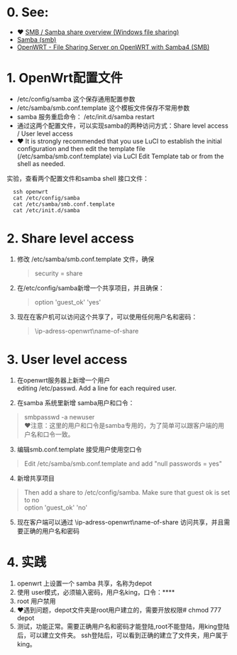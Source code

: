 # 0. See: 
- ❤️ [SMB / Samba share overview (Windows file sharing)](https://openwrt.org/docs/guide-user/services/nas/samba_configuration)
- [Samba (smb)](https://openwrt.org/docs/guide-user/services/nas/samba)
- [OpenWRT - File Sharing Server on OpenWRT with Samba4 (SMB)](https://www.youtube.com/watch?v=asN9aZ6Fg00)

# 1. OpenWrt配置文件
 -  /etc/config/samba 这个保存通用配置参数
 -  /etc/samba/smb.conf.template 这个模板文件保存不常用参数
 - samba 服务重启命令： /etc/init.d/samba restart
 - 通过这两个配置文件，可以实现samba的两种访问方式：Share level access / User level access
 -  ❤️ It is strongly recommended that you use LuCI to establish the initial configuration and then edit the template file (/etc/samba/smb.conf.template) via LuCI Edit Template tab or from the shell as needed. 

实验，查看两个配置文件和samba shell 接口文件：

```
  ssh openwrt
  cat /etc/config/samba
  cat /etc/samba/smb.conf.template
  cat /etc/init.d/samba
```

# 2. Share level access
 1. 修改 /etc/samba/smb.conf.template 文件，确保  
    > security = share 
 2. 在/etc/config/samba新增一个共享项目，并且确保： 
    > option 'guest_ok' 'yes'  
 3. 现在在客户机可以访问这个共享了，可以使用任何用户名和密码：  
    > \\ip-adress-openwrt\name-of-share  
  
# 3. User level access
1. 在openwrt服务器上新增一个用户  
   editing /etc/passwd.
   Add a line for each required user.

2. 在samba 系统里新增 samba用户和口令：  
  > smbpasswd -a newuser  
      ❤️注意：这里的用户和口令是samba专用的，为了简单可以跟客户端的用户名和口令一致。  
3. 编辑smb.conf.template 接受用户使用空口令  
  > Edit /etc/samba/smb.conf.template and add "null passwords = yes"
4. 新增共享项目   
  > Then add a share to /etc/config/samba. Make sure that guest ok is set to no   
  > option 'guest_ok' 'no'   
5. 现在客户端可以通过 \\ip-adress-openwrt\name-of-share 访问共享，并且需要正确的用户名和密码 

# 4. 实践
1. openwrt 上设置一个 samba 共享，名称为depot
2. 使用 user模式，必须输入密码，用户名king，口令：****
3. root 用户禁用
4. ❤️遇到问题，depot文件夹是root用户建立的，需要开放权限# chmod 777 depot
5. 测试，功能正常。需要正确用户名和密码才能登陆,root不能登陆，用king登陆后，可以建立文件夹。 ssh登陆后，可以看到正确的建立了文件夹，用户属于king。

